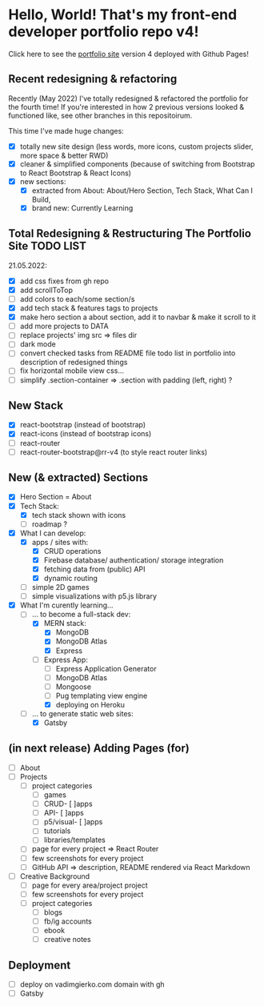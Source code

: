# Hello, World! That's my front-end developer portfolio repo v4!

Click here to see the [portfolio site](https://vadimgierko.github.io/frontend-developer-portfolio) version 4 deployed with Github Pages!

## Recent redesigning & refactoring

Recently (May 2022) I've totally redesigned & refactored the portfolio for the fourth time! If you're interested in how 2 previous versions looked & functioned like, see other branches in this repositoirum.

This time I've made huge changes:
- [X] totally new site design (less words, more icons, custom projects slider, more space & better RWD)
- [X] cleaner & simplified components (because of switching from Bootstrap to React Bootstrap & React Icons)
- [X] new sections:
  - [X] extracted from About: About/Hero Section, Tech Stack, What Can I Build,
  - [X] brand new: Currently Learning

## Total Redesigning & Restructuring The Portfolio Site TODO LIST

21.05.2022:

- [x] add css fixes from gh repo
- [x] add scrollToTop
- [ ] add colors to each/some section/s
- [X] add tech stack & features tags to projects
- [x] make hero section a about section, add it to navbar & make it scroll to it
- [ ] add more projects to DATA
- [ ] replace projects' img src => files dir
- [ ] dark mode
- [ ] convert checked tasks from README file todo list in portfolio into description of redesigned things
- [ ] fix horizontal mobile view css...
- [ ] simplify .section-container => .section with padding (left, right) ?

## New Stack

- [x] react-bootstrap (instead of bootstrap)
- [x] react-icons (instead of bootstrap icons)
- [ ] react-router
- [ ] react-router-bootstrap@rr-v4 (to style react router links)

## New (& extracted) Sections

- [x] Hero Section = About
- [x] Tech Stack:
  - [x] tech stack shown with icons
  - [ ] roadmap ?
- [x] What I can develop:
  - [x] apps / sites with:
    - [x] CRUD operations
    - [x] Firebase database/ authentication/ storage integration
    - [x] fetching data from (public) API
    - [x] dynamic routing
  - [ ] simple 2D games
  - [ ] simple visualizations with p5.js library
- [x] What I'm curently learning...
  - [ ] ... to become a full-stack dev:
    - [x] MERN stack:
      - [x] MongoDB
      - [x] MongoDB Atlas
      - [x] Express
    - [ ] Express App:
      - [ ] Express Application Generator
      - [ ] MongoDB Atlas
      - [ ] Mongoose
      - [ ] Pug templating view engine
      - [x] deploying on Heroku
  - [ ] ... to generate static web sites:
    - [x] Gatsby

## (in next release) Adding Pages (for)

- [ ] About
- [ ] Projects
  - [ ] project categories
    - [ ] games
    - [ ] CRUD- [ ]apps
    - [ ] API- [ ]apps
    - [ ] p5/visual- [ ]apps
    - [ ] tutorials
    - [ ] libraries/templates
  - [ ] page for every project => React Router
  - [ ] few screenshots for every project
  - [ ] GitHub API => description, README rendered via React Markdown
- [ ] Creative Background
  - [ ] page for every area/project project
  - [ ] few screenshots for every project
  - [ ] project categories
    - [ ] blogs
    - [ ] fb/ig accounts
    - [ ] ebook
    - [ ] creative notes

## Deployment

- [ ] deploy on vadimgierko.com domain with gh
- [ ] Gatsby

